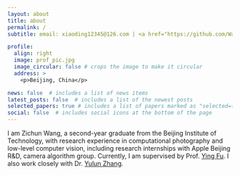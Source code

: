 ```yaml
---
layout: about
title: about
permalink: /
subtitle: email: xiaoding12345@126.com | <a href="https://github.com/Wang-XIaoDingdd">GitHub link</a>

profile:
  align: right
  image: prof_pic.jpg
  image_circular: false # crops the image to make it circular
  address: >
    <p>Beijing, China</p>

news: false  # includes a list of news items
latest_posts: false  # includes a list of the newest posts
selected_papers: true # includes a list of papers marked as "selected={true}"
social: false  # includes social icons at the bottom of the page
---
```


I am Zichun Wang, a second-year graduate from the Beijing Institute of Technology, with research experience in computational photography and low-level computer vision, including research internships with Apple Beijing R&D, camera algorithm group. Currently, I am supervised by Prof. <a href="https://ying-fu.github.io/">Ying Fu</a>. I also work closely with Dr. <a href="https://yulunzhang.com/">Yulun Zhang</a>. 
